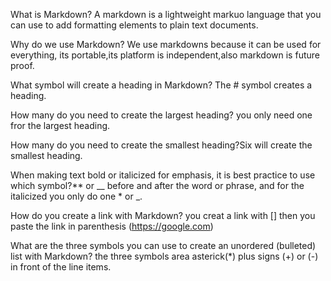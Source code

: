 What is Markdown? A markdown is a lightweight markuo language that you can use to add formatting elements to plain text documents.

Why do we use Markdown? We use markdowns because it can be used for everything, its portable,its platform is independent,also markdown is future proof.

What symbol will create a heading in Markdown? The # symbol creates a heading.

How many do you need to create the largest heading? you only need one fror the largest heading.

How many do you need to create the smallest heading?Six will create the smallest heading.

When making text bold or italicized for emphasis, it is best practice to use which symbol?** or __ before and after the word or phrase, and for the italicized you only do one * or _.

How do you create a link with Markdown? you creat a link with [] then you paste the link in parenthesis (https://google.com)

What are the three symbols you can use to create an unordered (bulleted) list with Markdown? the three symbols area asterick(*) plus signs (+) or (-) in front of the line items. 
